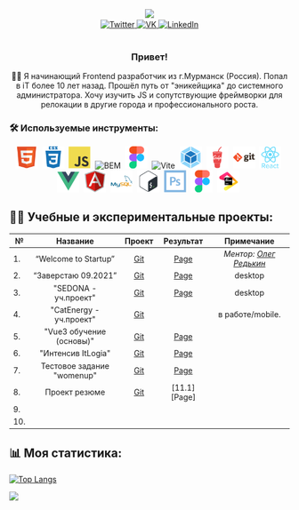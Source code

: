 
[1]: https://sass-scss.ru
[2]: https://ru.bem.info/methodology
[3]: https://www.linkedin.com/in/r45h
[4]: https://github.com/Lazard-Live/Startup
[4.1]: https://lazard-live.github.io/Startup
[5]: https://github.com/Lazard-Live/Edu2021
[5.1]: https://lazard-live.github.io/Edu2021-page/
[6]: https://github.com/Lazard-Live/edu-htmlacademy-sedona
[6.1]: https://lazard-live.github.io/edu-htmlacademy-sedona
[7]: https://github.com/Lazard-Live/eduCatEnergy
[8]: https://github.com/Lazard-Live/mvue3edu
[8.1]: https://lazard-live.github.io/mvue3edu/
[9]: https://github.com/Lazard-Live/itlogia_4_angular
[9.1]: https://lazard-live.github.io/cars-app/
[10]: https://github.com/Lazard-Live/womanup-app
[10.1]: https://lazard-live.github.io/womanup-app/
[11]: https://github.com/Lazard-Live/MyGallery
[11.1]: https://mygallery-7vqd.onrender.com/about

<div id="header" align="center">
  <img src="https://media4.giphy.com/media/jdPMeyv9rn0hZHh8n9/giphy.gif?cid=790b7611b3abf9dd508946f2c47d41c9c5f78eb08e5547b0&rid=giphy.gif&ct=s" width="200"/>

  <div id="badges">
    <a href="https://t.me/workbd">
      <img src="https://img.shields.io/badge/Telegram-blue?style=for-the-badge&logo=telegram&logoColor=white" alt="Twitter"/>
    </a>
    <a href="https://vk.com/workbd">
      <img src="https://img.shields.io/badge/VK-blue?style=for-the-badge&logo=vk&logoColor=white" alt="VK"/>
    </a>
     <a href="https://www.linkedin.com/in/workbd/">
      <img src="https://img.shields.io/badge/LinkedIn-blue?style=for-the-badge&logo=linkedin&logoColor=white" alt="LinkedIn"/>
    </a>
  </div>
  
  <img src="https://komarev.com/ghpvc/?username=your-github-lazardlive&style=flat-square&color=blue" alt=""/>

  ### Привет! 
  
 👨‍💻 Я начинающий Frontend разработчик из г.Мурманск (Россия). Попал в iT более 10 лет назад. Прошёл путь от "эникейщика" до системного администратора. Хочу изучить JS и сопутствующие фреймворки для релокации в другие города и профессионального роста.
</div>


### :hammer_and_wrench: Используемые инструменты:

<div align="center">
  <img src="https://github.com/devicons/devicon/blob/master/icons/html5/html5-original.svg" title="HTML5" alt="HTML" width="40" height="40"/>&nbsp;
  <img src="https://github.com/devicons/devicon/blob/master/icons/css3/css3-plain-wordmark.svg"  title="CSS3" alt="CSS" width="40" height="40"/>&nbsp;
  <img src="https://github.com/devicons/devicon/blob/master/icons/javascript/javascript-original.svg" title="JavaScript" alt="JavaScript" width="40" height="40"/>&nbsp;
  <img src="https://ru.bem.info/S3zKVZJcFfltyiAz-bWVmw4o3IU.svgd" title="BEM"  alt="BEM" width="40" height="40"/>&nbsp;
  <img src="https://github.com/devicons/devicon/blob/master/icons/figma/figma-original.svg" title="Figma"  alt="Figma" width="40" height="40"/>&nbsp;
  <img src="https://vitejs.dev/logo.svg" title="Vite"  alt="Vite" width="40" height="40"/>&nbsp;
  <img src="https://github.com/devicons/devicon/blob/master/icons/webpack/webpack-original.svg" title="Webpack"  alt="Webpack" width="40" height="40"/>&nbsp;
  <img src="https://github.com/devicons/devicon/blob/master/icons/gulp/gulp-plain.svg" title="Gulp"  alt="Gulp" width="40" height="40"/>&nbsp;
  <img src="https://github.com/devicons/devicon/blob/master/icons/git/git-original-wordmark.svg" title="Git" **alt="Git" width="40" height="40"/>&nbsp;
  <img src="https://github.com/devicons/devicon/blob/master/icons/react/react-original-wordmark.svg" title="React" alt="React" width="40" height="40"/>&nbsp;
  <img src="https://github.com/devicons/devicon/blob/master/icons/vuejs/vuejs-original.svg" title="Vue"  alt="Vue" width="40" height="40"/>&nbsp;
  <img src="https://github.com/devicons/devicon/blob/master/icons/angularjs/angularjs-original.svg" title="AngularJs" alt="AngularJs" width="40" height="40"/>&nbsp;
  <img src="https://github.com/devicons/devicon/blob/master/icons/mysql/mysql-original-wordmark.svg" title="MySQL"  alt="MySQL" width="40" height="40"/>&nbsp;
  <img src="https://github.com/devicons/devicon/blob/master/icons/bash/bash-original.svg" title="BashL"  alt="Bash" width="40" height="40"/>&nbsp;
  <img src="https://github.com/devicons/devicon/blob/master/icons/photoshop/photoshop-line.svg" title="PS"  alt="PS" width="40" height="40"/>&nbsp;
  <img src="https://github.com/devicons/devicon/blob/master/icons/figma/figma-original.svg" title="Figma"  alt="Figma" width="40" height="40"/>&nbsp;
  <img src="https://github.com/devicons/devicon/blob/master/icons/jetbrains/jetbrains-original.svg" title="JB"  alt="JB" width="40" height="40"/>&nbsp;
</div>

## 👨‍🔬 Учебные и экспериментальные проекты:
  
| №   |       Название       |    Проект    |  Результат | Примечание |
|-----|:--------------------:|:------------:|:----------:|:----------:|
| 1.  | “Welcome to Startup” |   [Git][4]   | [Page][4.1]| *Ментор: [Олег Редькин][3]*|
| 2.  | “Заверстаю 09.2021”  |   [Git][5]   | [Page][5.1]| desktop    |
| 3.  | "SEDONA - уч.проект" |   [Git][6]   | [Page][6.1]| desktop    |
| 4.  | "CatEnergy - уч.проект" | [Git][7]  |            | в работе/mobile. |
| 5.  | "Vue3 обучение (основы)"| [Git][8]  | [Page][8.1]|            |
| 6.  | "Интенсив ItLogia"| [Git][9]  | [Page][9.1]|            |
| 7.  |  Тестовое задание "womenup" |       [Git][10]       |   [Page][10.1]         |            |
| 8.  |     Проект резюме      |     [Git][11]         |        [11.1][Page]    |            |
| 9.  |                      |              |            |            |
| 10. |                      |              |            |            |

## 📊 Моя статистика:
[![Top Langs](https://github-readme-stats.vercel.app/api/top-langs/?username=lazard-live&layout=compact&theme=vision-friendly-dark)](https://github.com/anuraghazra/github-readme-stats)

<div id="footer">
  <img src="https://media3.giphy.com/media/meGpQMxGPC461ZD6Ad/giphy.gif?cid=790b7611aa0d407b30dd0bd9f1be306e11e61adf83f18961&rid=giphy.gif&ct=s" width="200"/>
</div>


